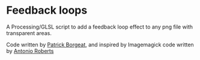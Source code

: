 Feedback loops
==============

A Processing/GLSL script to add a feedback loop effect to any png file with transparent areas.

Code written by [Patrick Borgeat](http://www.cappel-nord.de/b/), and inspired by Imagemagick code written by [Antonio Roberts](http://www.hellocatfood.com/making-light-under-the-door/)
